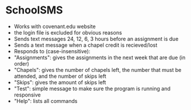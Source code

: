 # SchoolSMS
- Works with covenant.edu website
- the login file is excluded for obvious reasons
- Sends text messages 24, 12, 6, 3 hours before an assignment is due
- Sends a text message when a chapel credit is recieved/lost
- Responds to (case-insensitive):
- "Assignments": gives the assignments in the next week that are due (in order)
- "Chapels": gives the number of chapels left, the number that must be attended, and the number of skips left
- "Skips": gives the amount of skips left
- "Test": simple message to make sure the program is running and responsive
- "Help": lists all commands

